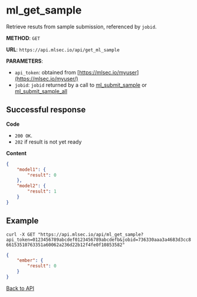 # ml_get_sample
Retrieve resuts from sample submission, referenced by `jobid`.

**METHOD**: `GET`

**URL**: `https://api.mlsec.io/api/get_ml_sample`

**PARAMETERS**: 
* `api_token`: obtained from [https://mlsec.io/myuser](https://mlsec.io/myuser/)
* `jobid`: `jobid` returned by a call to [ml_submit_sample](ml_submit_sample.md) or [ml_submit_sample_all](ml_submit_sample_all.md)

## Successful response
**Code**
* `200 OK`.  
* `202` if result is not yet ready

**Content**
```json
{
    "model1": {
        "result": 0
    },
    "model2": {
        "result": 1
    }
}
```


## Example
`curl -X GET "https://api.mlsec.io/api/ml_get_sample?api_token=0123456789abcdef0123456789abcdefb&jobid=736330aaa3a4683d3cc866153510763351a60062a236d22b12f4fe0f10853582"`

```json
{
    "ember": {
        "result": 0
    }
}
```

[Back to API](API.md)